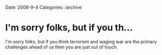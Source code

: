 Date: 2008-9-4
Categories: /archive

# I'm sorry folks, but if you th...

I'm sorry folks, but if you think terrorism and waging war are the primary challenges ahead of us then you are just out of touch.

